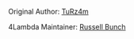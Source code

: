 Original Author: [TuRz4m](peps.isima@gmail.com)

4Lambda Maintainer: [Russell Bunch](rusty@4lambda.io)
